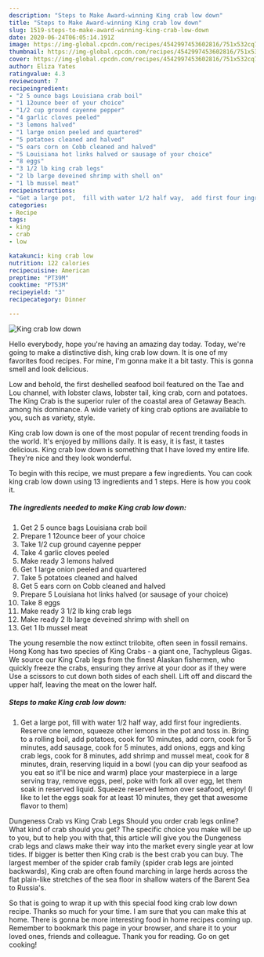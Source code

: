 ```yaml
---
description: "Steps to Make Award-winning King crab low down"
title: "Steps to Make Award-winning King crab low down"
slug: 1519-steps-to-make-award-winning-king-crab-low-down
date: 2020-06-24T06:05:14.191Z
image: https://img-global.cpcdn.com/recipes/4542997453602816/751x532cq70/king-crab-low-down-recipe-main-photo.jpg
thumbnail: https://img-global.cpcdn.com/recipes/4542997453602816/751x532cq70/king-crab-low-down-recipe-main-photo.jpg
cover: https://img-global.cpcdn.com/recipes/4542997453602816/751x532cq70/king-crab-low-down-recipe-main-photo.jpg
author: Eliza Yates
ratingvalue: 4.3
reviewcount: 7
recipeingredient:
- "2 5 ounce bags Louisiana crab boil"
- "1 12ounce beer of your choice"
- "1/2 cup ground cayenne pepper"
- "4 garlic cloves peeled"
- "3 lemons halved"
- "1 large onion peeled and quartered"
- "5 potatoes cleaned and halved"
- "5 ears corn on Cobb cleaned and halved"
- "5 Louisiana hot links halved or sausage of your choice"
- "8 eggs"
- "3 1/2 lb king crab legs"
- "2 lb large deveined shrimp with shell on"
- "1 lb mussel meat"
recipeinstructions:
- "Get a large pot,  fill with water 1/2 half way,  add first four ingredients. Reserve one lemon,  squeeze other lemons in the pot and toss in. Bring to a rolling boil,  add potatoes,  cook for 10 minutes,  add corn, cook for 5 minutes,  add sausage,  cook for 5 minutes, add onions, eggs and king crab legs,  cook for 8 minutes,  add shrimp and mussel meat,  cook for 8 minutes,  drain,  reserving liquid in a bowl (you can dip your seafood as you eat so it&#39;ll be nice and warm) place your masterpiece in a large serving tray, remove eggs,  peel,  poke with fork all over egg, let them soak in reserved liquid. Squeeze reserved lemon over seafood,  enjoy!  (I like to let the eggs soak for at least 10 minutes,  they get that awesome flavor to them)"
categories:
- Recipe
tags:
- king
- crab
- low

katakunci: king crab low 
nutrition: 122 calories
recipecuisine: American
preptime: "PT39M"
cooktime: "PT53M"
recipeyield: "3"
recipecategory: Dinner

---
```



![King crab low down](https://img-global.cpcdn.com/recipes/4542997453602816/751x532cq70/king-crab-low-down-recipe-main-photo.jpg)

Hello everybody, hope you're having an amazing day today. Today, we're going to make a distinctive dish, king crab low down. It is one of my favorites food recipes. For mine, I'm gonna make it a bit tasty. This is gonna smell and look delicious.

Low and behold, the first deshelled seafood boil featured on the Tae and Lou channel, with lobster claws, lobster tail, king crab, corn and potatoes. The King Crab is the superior ruler of the coastal area of Getaway Beach. among his dominance. A wide variety of king crab options are available to you, such as variety, style.

King crab low down is one of the most popular of recent trending foods in the world. It's enjoyed by millions daily. It is easy, it is fast, it tastes delicious. King crab low down is something that I have loved my entire life. They're nice and they look wonderful.


To begin with this recipe, we must prepare a few ingredients. You can cook king crab low down using 13 ingredients and 1 steps. Here is how you cook it.

<!--inarticleads1-->

##### The ingredients needed to make King crab low down:

1. Get 2 5 ounce bags Louisiana crab boil
1. Prepare 1 12ounce beer of your choice
1. Take 1/2 cup ground cayenne pepper
1. Take 4 garlic cloves peeled
1. Make ready 3 lemons halved
1. Get 1 large onion peeled and quartered
1. Take 5 potatoes cleaned and halved
1. Get 5 ears corn on Cobb cleaned and halved
1. Prepare 5 Louisiana hot links halved (or sausage of your choice)
1. Take 8 eggs
1. Make ready 3 1/2 lb king crab legs
1. Make ready 2 lb large deveined shrimp with shell on
1. Get 1 lb mussel meat


The young resemble the now extinct trilobite, often seen in fossil remains. Hong Kong has two species of King Crabs - a giant one, Tachypleus Gigas. We source our King Crab legs from the finest Alaskan fishermen, who quickly freeze the crabs, ensuring they arrive at your door as if they were Use a scissors to cut down both sides of each shell. Lift off and discard the upper half, leaving the meat on the lower half. 

<!--inarticleads2-->

##### Steps to make King crab low down:

1. Get a large pot,  fill with water 1/2 half way,  add first four ingredients. Reserve one lemon,  squeeze other lemons in the pot and toss in. Bring to a rolling boil,  add potatoes,  cook for 10 minutes,  add corn, cook for 5 minutes,  add sausage,  cook for 5 minutes, add onions, eggs and king crab legs,  cook for 8 minutes,  add shrimp and mussel meat,  cook for 8 minutes,  drain,  reserving liquid in a bowl (you can dip your seafood as you eat so it&#39;ll be nice and warm) place your masterpiece in a large serving tray, remove eggs,  peel,  poke with fork all over egg, let them soak in reserved liquid. Squeeze reserved lemon over seafood,  enjoy!  (I like to let the eggs soak for at least 10 minutes,  they get that awesome flavor to them)


Dungeness Crab vs King Crab Legs Should you order crab legs online? What kind of crab should you get? The specific choice you make will be up to you, but to help you with that, this article will give you the Dungeness crab legs and claws make their way into the market every single year at low tides. If bigger is better then King crab is the best crab you can buy. The largest member of the spider crab family (spider crab legs are jointed backwards), King crab are often found marching in large herds across the flat plain-like stretches of the sea floor in shallow waters of the Barent Sea to Russia&#39;s. 

So that is going to wrap it up with this special food king crab low down recipe. Thanks so much for your time. I am sure that you can make this at home. There is gonna be more interesting food in home recipes coming up. Remember to bookmark this page in your browser, and share it to your loved ones, friends and colleague. Thank you for reading. Go on get cooking!
